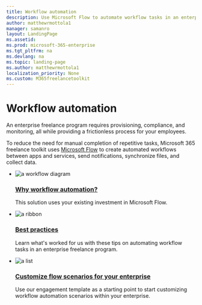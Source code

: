 ```yaml
---
title: Workflow automation
description: Use Microsoft Flow to automate workflow tasks in an enterprise freelance program.
author: matthewrmottola1
manager: samanro
layout: LandingPage
ms.assetid: 
ms.prod: microsoft-365-enterprise
ms.tgt_pltfrm: na
ms.devlang: na
ms.topic: landing-page
ms.author: matthewrmottola1
localization_priority: None 
ms.custom: M365freelancetoolkit
---
```

Workflow automation
===================

An enterprise freelance program requires provisioning, compliance, and monitoring, all while providing a frictionless process for your employees.

To reduce the need for manual completion of repetitive tasks, Microsoft 365 freelance toolkit uses [Microsoft Flow](https://flow.microsoft.com/) to create automated workflows between apps and services, send notifications, synchronize files, and collect data.

<ul class="panelContent cardsF cols cols2">
    <li>
        <div class="cardSize">
            <div class="cardPadding">
                <div class="card">
                    <div class="cardImageOuter">
                        <div class="cardImage">
                            <img src="https://docs.microsoft.com/en-us/office/media/icons/process-flow-blue.svg" alt="a workflow diagram" />
                        </div>
                    </div>
                    <div class="cardText">
                        <h3><a href="workflowautomationtools.md">Why workflow automation?</a></h3>
                        <p>This solution uses your existing investment in Microsoft Flow.</p>
                    </div>
                </div>
            </div>
        </div>
    </li>
    <li>
        <div class="cardSize">
            <div class="cardPadding">
                <div class="card">
                    <div class="cardImageOuter">
                        <div class="cardImage">
                            <img src="https://docs.microsoft.com/en-us/office/media/icons/best-practices-blue.svg" alt="a ribbon" />
                        </div>
                    </div>
                    <div class="cardText">
                        <h3><a href="workflowautomationbestpractices.md">Best practices</a></h3>
                        <p>Learn what's worked for us with these tips on automating workflow tasks in an enterprise freelance program.</p>
                    </div>
                </div>
            </div>
        </div>
    </li>
    <li>
        <div class="cardSize">
            <div class="cardPadding">
                <div class="card">
                    <div class="cardImageOuter">
                        <div class="cardImage">
                            <img src="https://docs.microsoft.com/en-us/office/media/icons/task-list-planning-blue.svg" alt="a list" />
                        </div>
                    </div>
                    <div class="cardText">
                        <h3><a href="workflowautomationtools.md">Customize flow scenarios for your enterprise</a></h3>
                        <p>Use our engagement template as a starting point to start customizing workflow automation scenarios within your enterprise.</p>
                    </div>
                </div>
            </div>
        </div>
    </li>
</ul>